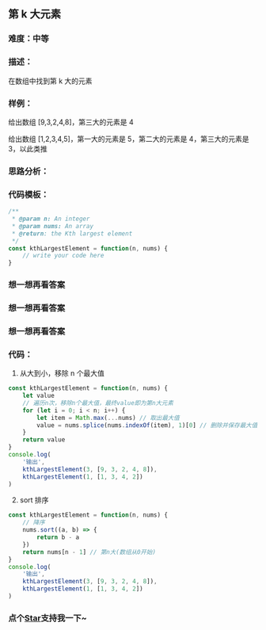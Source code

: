 ## 第 k 大元素

### 难度：中等

### 描述：

在数组中找到第 k 大的元素

### 样例：

给出数组 [9,3,2,4,8]，第三大的元素是 4

给出数组 [1,2,3,4,5]，第一大的元素是 5，第二大的元素是 4，第三大的元素是 3，以此类推

### 思路分析：

### 代码模板：

```js
/**
 * @param n: An integer
 * @param nums: An array
 * @return: the Kth largest element
 */
const kthLargestElement = function(n, nums) {
	// write your code here
}
```

### 想一想再看答案

### 想一想再看答案

### 想一想再看答案

### 代码：

1. 从大到小，移除 n 个最大值

```js
const kthLargestElement = function(n, nums) {
	let value
	// 遍历n次，移除n个最大值，最终value即为第n大元素
	for (let i = 0; i < n; i++) {
		let item = Math.max(...nums) // 取出最大值
		value = nums.splice(nums.indexOf(item), 1)[0] // 删除并保存最大值
	}
	return value
}
console.log(
	'输出',
	kthLargestElement(3, [9, 3, 2, 4, 8]),
	kthLargestElement(1, [1, 3, 4, 2])
)
```

2. sort 排序

```js
const kthLargestElement = function(n, nums) {
	// 降序
	nums.sort((a, b) => {
		return b - a
	})
	return nums[n - 1] // 第n大(数组从0开始)
}
console.log(
	'输出',
	kthLargestElement(3, [9, 3, 2, 4, 8]),
	kthLargestElement(1, [1, 3, 4, 2])
)
```

<!-- 特殊字符串：用于修改/删除markdown的结尾提示语-->

### 点个[Star](https://github.com/OBKoro1/Brush_algorithm)支持我一下~
